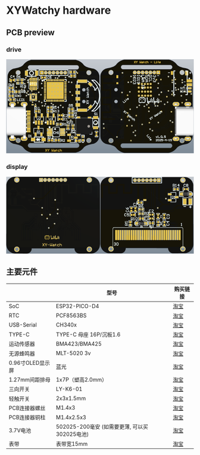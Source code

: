 # XYWatchy hardware

## PCB preview

### drive

<img src="./v1/drive/top.png" style="width: 50%"><img src="./v1/drive/bottom.png" style="width: 50%">  


### display

<img src="./v1/display/top.png" style="width: 50%"><img src="./v1/display/bottom.png" style="width: 50%">


## 主要元件

|      | 型号      | 购买链接      |
|------------|------------|------------|
| SoC     | ESP32-PICO-D4     |  [淘宝](https://item.taobao.com/item.htm?_u=nfl2f5ge491&id=802407293089&skuId=5465551773441&spm=a1z09.2.0.0.54c72e8dzYZERC)     |
| RTC | PCF8563BS | [淘宝](https://item.taobao.com/item.htm?id=756706038432&spm=tbpc.boughtlist.suborder_itemtitle.1.42092e8d5rsiuO) |
| USB-Serial     | CH340x     |   [淘宝](https://item.taobao.com/item.htm?_u=nfl2f5gfe4e&id=805524051748&spm=a1z09.2.0.0.54c72e8dzYZERC)   |
| TYPE-C   | TYPE-C 母座 16P/沉板1.6     |    [淘宝](https://item.taobao.com/item.htm?id=847085611169&spm=tbpc.boughtlist.suborder_itemtitle.1.42092e8d5rsiuO)   |
| 运动传感器    | BMA423/BMA425     |  [淘宝](https://item.taobao.com/item.htm?_u=nfl2f5gc82f&id=585190973333&sku_properties=-1%3A-1&spm=a1z09.2.0.0.54c72e8dzYZERC)     |
| 无源蜂鸣器 | MLT-5020 3v | [淘宝](https://item.taobao.com/item.htm?id=904963885727&spm=tbpc.boughtlist.suborder_itemtitle.1.42092e8d5rsiuO) |
| 0.96寸OLED显示屏 | 蓝光 | [淘宝](https://item.taobao.com/item.htm?id=771751339592&skuId=5457594059803&spm=tbpc.boughtlist.suborder_itemtitle.1.42092e8d5rsiuO) |
| 1.27mm间距排母 | 1x7P（塑高2.0mm）| [淘宝](https://item.taobao.com/item.htm?_u=nfl2f5gee9e&id=533845762209&skuId=3898422332914&spm=a1z09.2.0.0.54c72e8dzYZERC) |
| 三向开关 | LY-K6-01 | [淘宝](https://item.taobao.com/item.htm?_u=nfl2f5g573c&id=607224934874&spm=a1z09.2.0.0.54c72e8dzYZERC) |
| 轻触开关 | 2x3x1.5mm | [淘宝](https://item.taobao.com/item.htm?_u=nfl2f5g09ac&id=852427078276&spm=a1z09.2.0.0.54c72e8dzYZERC) |
|PCB连接器螺丝| M1.4x3 | [淘宝](https://detail.tmall.com/item.htm?_u=nfl2f5gd49f&id=671590959819&skuId=5199969587667&spm=a1z09.2.0.0.54c72e8dzYZERC) |
|PCB连接器铜柱| M1.4x2.5x3 | [淘宝](https://item.taobao.com/item.htm?_u=nfl2f5g9475&id=809151694062&spm=a1z09.2.0.0.54c72e8dzYZERC) |
|3.7V电池| 502025-200毫安 (如需要更薄, 可以买302025电池) | [淘宝](https://item.taobao.com/item.htm?id=784361648217&spm=tbpc.boughtlist.suborder_itemtitle.1.42092e8d5rsiuO)|
|表带|表带宽15mm|[淘宝](https://item.taobao.com/item.htm?id=872619805915&spm=tbpc.boughtlist.suborder_itemtitle.1.42092e8d5rsiuO)|